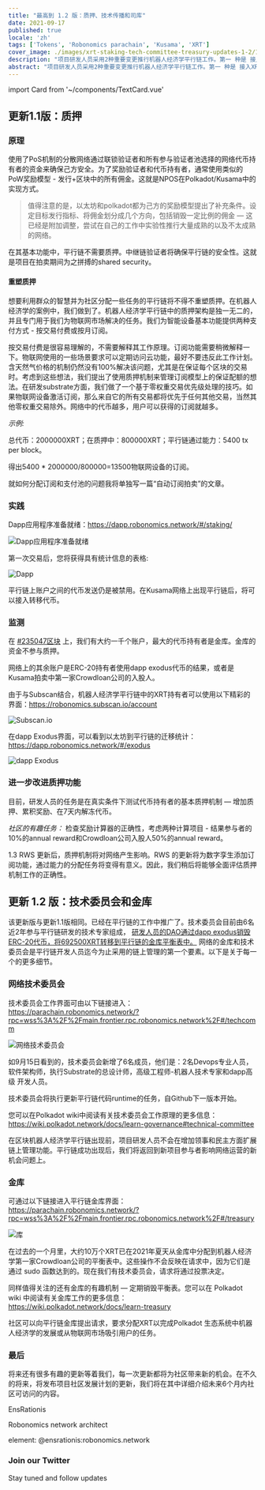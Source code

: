 ```yaml
---
title: "最高到 1.2 版：质押、技术传播和司库"
date: 2021-09-17
published: true
locale: 'zh'
tags: ['Tokens', 'Robonomics parachain', 'Kusama', 'XRT']
cover_image: ./images/xrt-staking-tech-committee-treasury-updates-1-2/113_Up_to_version_1_2_stakingtech_comm_treasury.jpg
description: "项目研发人员采用2种重要变更推行机器人经济学平行链工作。第一 种是 接入XRT质押泛函数，第二 种是启动第一个链上管理机制。"
abstract: "项目研发人员采用2种重要变更推行机器人经济学平行链工作。第一 种是 接入XRT质押泛函数，第二 种是启动第一个链上管理机制。"
---
```

import Card from '~/components/TextCard.vue'

## 更新1.1版：质押

### 原理

使用了PoS机制的分散网络通过联锁验证者和所有参与验证者池选择的网络代币持有者的资金来确保己方安全。为了奖励验证者和代币持有者，通常使用类似的PoW奖励模型 - 发行+区块中的所有佣金。这就是NPOS在Polkadot/Kusama中的实现方式。

> 值得注意的是，以太坊和polkadot都为己方的奖励模型提出了补充条件。设定目标发行指标、将佣金划分成几个方向，包括销毁一定比例的佣金 — 这已经是附加调整，尝试在自己的工作中实验性推行大量成熟的以及不太成熟的网络。

在其基本功能中，平行链不需要质押。中继链验证者将确保平行链的安全性。这就是项目在拍卖期间为之拼搏的shared security。

#### 重塑质押

想要利用群众的智慧并为社区分配一些任务的平行链将不得不重塑质押。在机器人经济学的案例中，我们做到了。机器人经济学平行链中的质押架构是独一无二的，并且专门用于我们为物联网市场解决的任务。我们为智能设备基本功能提供两种支付方式 - 按交易付费或按月订阅。

按交易付费是很容易理解的，不需要解释其工作原理。订阅功能需要稍微解释一下。物联网使用的一些场景要求可以定期访问云功能，最好不要违反此工作计划。含天然气价格的机制仍然没有100%解决该问题，尤其是在保证每个区块的交易时。考虑到这些想法，我们提出了使用质押机制来管理订阅模型上的保证配额的想法。在研发substrate方面，我们做了一个基于零权重交易优先级处理的技巧。如果物联网设备激活订阅，那么来自它的所有交易都将优先于任何其他交易，当然其他零权重交易除外。网络中的代币越多，用户可以获得的订阅就越多。

<Card>

*示例:*

总代币：2000000XRT；在质押中：800000XRT；平行链通过能力：5400 tx per block。

得出5400 * 2000000/800000=13500物联网设备的订阅。

</Card>

就如何分配订阅和支付池的问题我将单独写一篇“自动订阅拍卖”的文章。

### 实践

Dapp应用程序准备就绪：https://dapp.robonomics.network/#/staking/

![Dapp应用程序准备就绪](./images/xrt-staking-tech-committee-treasury-updates-1-2/image2.jpg)

第一次交易后，您将获得具有统计信息的表格:

![Dapp](./images/xrt-staking-tech-committee-treasury-updates-1-2/image4.jpg)

平行链上账户之间的代币发送仍是被禁用。在Kusama网络上出现平行链后，将可以接入转移代币。

### 监测

在 [#235047区块](https://robonomics.subscan.io/block/235047) 上，我们有大约一千个账户，最大的代币持有者是金库。金库的资金不参与质押。

网络上的其余账户是ERC-20持有者使用dapp exodus代币的结果，或者是Kusama拍卖中第一家Crowdloan公司的入股人。

由于与Subscan结合，机器人经济学平行链中的XRT持有者可以使用以下精彩的界面：https://robonomics.subscan.io/account

![Subscan.io](./images/xrt-staking-tech-committee-treasury-updates-1-2/image3.jpg)

在dapp Exodus界面，可以看到以太坊到平行链的迁移统计：https://dapp.robonomics.network/#/exodus

![dapp Exodus](./images/xrt-staking-tech-committee-treasury-updates-1-2/image6.jpg)

### 进一步改进质押功能

目前，研发人员的任务是在真实条件下测试代币持有者的基本质押机制 — 增加质押、累积奖励、在7天内解冻代币。

*社区的有趣任务：* 检查奖励计算器的正确性，考虑两种计算项目 - 结果参与者的10%的annual reward和Crowdloan公司入股人50%的annual reward。

1.3 RWS 更新后，质押机制将对网络产生影响。RWS 的更新将为数字孪生添加订阅功能，通过能力的分配任务将变得有意义。因此，我们稍后将能够全面评估质押机制工作的正确性。

## 更新 1.2 版：技术委员会和金库

该更新版与更新1.1版相同。已经在平行链的工作中推广了。技术委员会目前由6名近2年参与平行链研发的技术专家组成， [研发人员的DAO通过dapp exodus销毁ERC-20代币，将692500XRT转移到平行链的金库平衡表中。](https://etherscan.io/tx/0x6b9a9cbe7d21badf565ebce0fb50b865da8f5f784899db5fb455d1b276d14acf) 网络的金库和技术委员会是平行链开发人员迄今为止采用的链上管理的第一个要素。以下是关于每一个的更多细节。

### 网络技术委员会

技术委员会工作界面可由以下链接进入： https://parachain.robonomics.network/?rpc=wss%3A%2F%2Fmain.frontier.rpc.robonomics.network%2F#/techcomm

![网络技术委员会](./images/xrt-staking-tech-committee-treasury-updates-1-2/image5.jpg)

如9月15日看到的，技术委员会新增了6名成员，他们是：2名Devops专业人员，软件架构师，执行Substrate的总设计师，高级工程师-机器人技术专家和dapp高级 开发人员。

技术委员会将执行更新平行链代码runtime的任务，自Github下一版本开始。

您可以在Polkadot wiki中阅读有关技术委员会工作原理的更多信息： https://wiki.polkadot.network/docs/learn-governance#technical-committee

在区块机器人经济学平行链出现前，项目研发人员不会在增加领事和民主方面扩展链上管理功能。平行链成功出现后，我们将返回到新项目参与者影响网络运营的新机会问题上。

### 金库

可通过以下链接进入平行链金库界面： https://parachain.robonomics.network/?rpc=wss%3A%2F%2Fmain.frontier.rpc.robonomics.network%2F#/treasury

![库](./images/xrt-staking-tech-committee-treasury-updates-1-2/image1.jpg)

在过去的一个月里，大约10万个XRT已在2021年夏天从金库中分配到机器人经济学第一家Crowdloan公司的平衡表中。这些操作不会反映在请求中，因为它们是通过 sudo 函数达到的。现在我们有技术委员会，请求将通过投票决定。

同样值得关注的还有金库的有趣机制 — 定期销毁平衡表。您可以在 Polkadot wiki 中阅读有关金库工作的更多信息： https://wiki.polkadot.network/docs/learn-treasury

社区可以向平行链金库提出请求，要求分配XRT以完成Polkadot 生态系统中机器人经济学的发展或从物联网市场吸引用户的任务。

### 最后

将来还有很多有趣的更新等着我们，每一次更新都将为社区带来新的机会。在不久的将来，将发布项目社区发展计划的更新，我们将在其中详细介绍未来6个月内社区可访问的内容。

<Card :image="'/avatars/Sergei-Lonshakov.jpg'" :back="'transparent'" imageSize="big">

EnsRationis

Robonomics network architect

element: @ensrationis:robonomics.network

</Card>


<Card :icon="'/icons/icon-notification.png'" :link="'https://twitter.com/AIRA_Robonomics'">

### Join our Twitter

Stay tuned and follow updates

</Card>

